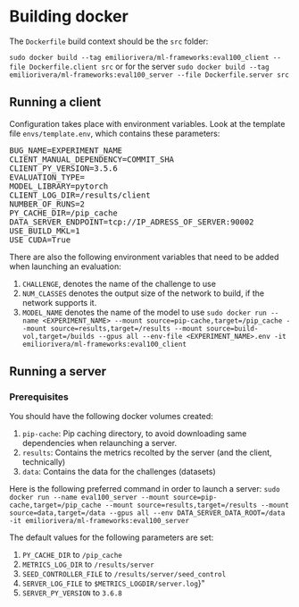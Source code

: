 # Building docker
The `Dockerfile` build context should be the `src` folder:

`sudo docker build --tag emiliorivera/ml-frameworks:eval100_client --file Dockerfile.client src`
or for the server
`sudo docker build --tag emiliorivera/ml-frameworks:eval100_server --file Dockerfile.server src`


## Running a client
Configuration takes place with environment variables. Look at the template file `envs/template.env`, which contains these parameters:
<pre>
BUG_NAME=EXPERIMENT_NAME
CLIENT_MANUAL_DEPENDENCY=COMMIT_SHA
CLIENT_PY_VERSION=3.5.6
EVALUATION_TYPE=
MODEL_LIBRARY=pytorch
CLIENT_LOG_DIR=/results/client
NUMBER_OF_RUNS=2
PY_CACHE_DIR=/pip_cache
DATA_SERVER_ENDPOINT=tcp://IP_ADRESS_OF_SERVER:90002
USE_BUILD_MKL=1
USE_CUDA=True
</pre>
There are also the following environment variables that need to be added when launching an evaluation:
1. `CHALLENGE`, denotes the name of the challenge to use
2. `NUM_CLASSES` denotes the output size of the network to build, if the network supports it.
3. `MODEL_NAME` denotes the name of the model to use
`sudo docker run --name <EXPERIMENT_NAME> --mount source=pip-cache,target=/pip_cache --mount source=results,target=/results --mount source=build-vol,target=/builds --gpus all --env-file <EXPERIMENT_NAME>.env -it emiliorivera/ml-frameworks:eval100_client`

## Running a server

### Prerequisites
You should have the following docker volumes created:
1. `pip-cache`: Pip caching directory, to avoid downloading same dependencies when relaunching a server.
2. `results`: Contains the metrics recolted by the server (and the client, technically)
3. `data`: Contains the data for the challenges (datasets)

Here is the following preferred command in order to launch a server:
`sudo docker run --name eval100_server --mount source=pip-cache,target=/pip_cache --mount source=results,target=/results --mount source=data,target=/data --gpus all --env DATA_SERVER_DATA_ROOT=/data -it emiliorivera/ml-frameworks:eval100_server`

The default values for the following parameters are set:
1. `PY_CACHE_DIR` to `/pip_cache`
2. `METRICS_LOG_DIR` to `/results/server`
3. `SEED_CONTROLLER_FILE` to `/results/server/seed_control`
4. `SERVER_LOG_FILE` to `$METRICS_LOGDIR/server.log`}"
5. `SERVER_PY_VERSION` to `3.6.8`
